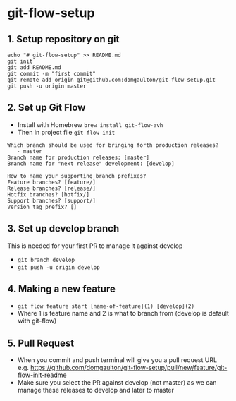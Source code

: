 # git-flow-setup

## 1. Setup repository on git

```
echo "# git-flow-setup" >> README.md
git init
git add README.md
git commit -m "first commit"
git remote add origin git@github.com:domgaulton/git-flow-setup.git
git push -u origin master
```

## 2. Set up Git Flow

- Install with Homebrew `brew install git-flow-avh`
- Then in project file `git flow init`

```
Which branch should be used for bringing forth production releases?
   - master
Branch name for production releases: [master]
Branch name for "next release" development: [develop]

How to name your supporting branch prefixes?
Feature branches? [feature/]
Release branches? [release/]
Hotfix branches? [hotfix/]
Support branches? [support/]
Version tag prefix? []
```

## 3. Set up develop branch

This is needed for your first PR to manage it against develop

- `git branch develop`
- `git push -u origin develop`

## 4. Making a new feature

- `git flow feature start [name-of-feature](1) [develop](2)`
- Where 1 is feature name and 2 is what to branch from (develop is default with git-flow)

## 5. Pull Request

- When you commit and push terminal will give you a pull request URL e.g. https://github.com/domgaulton/git-flow-setup/pull/new/feature/git-flow-init-readme
- Make sure you select the PR against develop (not master) as we can manage these releases to develop and later to master

